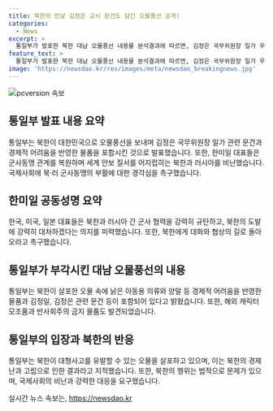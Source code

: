 ```yaml
---
title: 북한의 민낯 김정은 교시 문건도 담긴 오물풍선 공개!
categories:
  - News
excerpt: >
  통일부가 발표한 북한 대남 오물풍선 내용물 분석결과에 따르면, 김정은 국무위원장 일가 우상화 관련 문건과 낡은 아동복 등이 포함돼 있었다. 한미일 대표는 북러의 무기거래를 비난하고, 북러 간 군사동맹에 대한 경각심을 요구했다. 통일부는 북한의 경제상황과 사회통제에 대한 압박을 강화하고, 세계 안보 질서를 어지럽히는 행위로 규탄했다. 북한의 무기거래는 세계 평화와 질서에 대한 심각한 위협으로 지적되었다. 이에 세 나라 대표들은 국제사회에 북러 간 군사동맹의 부활에 대한 경각심을 촉구했고, 대화와 협상을 통한 상황의 개선을 촉구했다.
feature_text: >
  통일부가 발표한 북한 대남 오물풍선 내용물 분석결과에 따르면, 김정은 국무위원장 일가 우상화 관련 문건과 낡은 아동복 등이 포함돼 있었다. 한미일 대표는 북러의 무기거래를 비난하고, 북러 간 군사동맹에 대한 경각심을 요구했다. 통일부는 북한의 경제상황과 사회통제에 대한 압박을 강화하고, 세계 안보 질서를 어지럽히는 행위로 규탄했다. 북한의 무기거래는 세계 평화와 질서에 대한 심각한 위협으로 지적되었다. 이에 세 나라 대표들은 국제사회에 북러 간 군사동맹의 부활에 대한 경각심을 촉구했고, 대화와 협상을 통한 상황의 개선을 촉구했다.
image: 'https://newsdao.kr/res/images/meta/newsdao_breakingnews.jpg'
---
```


<p><img src="https://newsdao.kr/res/images/meta/newsdao_breakingnews.jpg" alt="pcversion 속보" /></p>

<h2 data-ke-size="size26">통일부 발표 내용 요약</h2>

<p data-ke-size="size16">통일부는 북한이 대한민국으로 오물풍선을 보내며 김정은 국무위원장 일가 관련 문건과 경제적 어려움을 반영한 물품을 포함시킨 것으로 발표했습니다. 또한, 한미일 대표들은 군사동맹 관계를 복원하며 세계 안보 질서를 어지럽히는 북한과 러시아를 비난했습니다. 국제사회에 북·러 군사동맹의 부활에 대한 경각심을 촉구했습니다.</p>

<h2 data-ke-size="size26">한미일 공동성명 요약</h2>

<p data-ke-size="size16">한국, 미국, 일본 대표들은 북한과 러시아 간 군사 협력을 강력히 규탄하고, 북한의 도발에 강력히 대처하겠다는 의지를 피력했습니다. 또한, 북한에게 대화와 협상의 길로 돌아오라고 촉구했습니다.</p>

<h2 data-ke-size="size26">통일부가 부각시킨 대남 오물풍선의 내용</h2>

<p data-ke-size="size16">통일부는 북한이 살포한 오물 속에 낡은 아동용 의류와 양말 등 경제적 어려움을 반영한 물품과 김정일, 김정은 관련 문건 등이 포함되어 있다고 밝혔습니다. 또한, 해외 캐릭터 모조품과 반사회주의 금지 물품도 발견되었습니다.</p>

<h2 data-ke-size="size26">통일부의 입장과 북한의 반응</h2>

<p data-ke-size="size16">통일부는 북한이 대형사고를 유발할 수 있는 오물을 살포하고 있으며, 이는 북한의 경제난과 고립으로 인한 결과라고 지적했습니다. 또한, 북한의 행위는 법적으로 문제가 있으며, 국제사회의 비난과 강력한 대응을 요구했습니다.</p>
실시간 뉴스 속보는, <a href="https://newsdao.kr" rel="dofollow">https://newsdao.kr</a>


